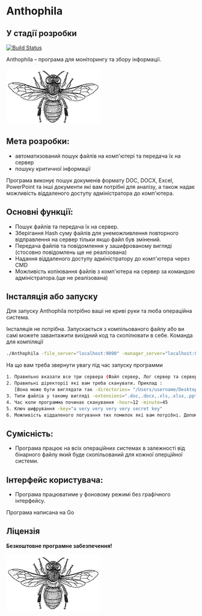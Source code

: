 # Anthophila
## У стадії розробки

[![Build Status](https://travis-ci.org/joemccann/dillinger.svg?branch=master)](https://github.com/rifatismailov/Anthophila)

Anthophila – програма для моніторингу та збору інформації.

![Logo](https://github.com/rifatismailov/Anthophila/blob/master/Anthophila.gif)


## Мета розробки:

- автоматизований пошук файлів на комп'ютері та передача їх на сервер
- пошуку критичної інформації


Програма виконує пошук докуменів формату DOC, DOCX, Excel, PowerPoint та інші документи які вам потрібні для аналізу, а також надає можливість віддаленого доступу адміністратора до комп'ютера.


## Основні функції:

- Пошук файлів та передача їх на сервер.
- Зберігання Hash суму файлів для унеможливлення повторного відправлення на сервер тільки якщо файл був змінений. 
- Передача файлів та повідомлення у зашифрованому вигляді (стосовно повідомлень ще не реалізована)
- Надання віддаленого доступу адміністратору до комп'ютера через CMD
- Можливість копіювання файлів з комп'ютера на сервер за командою адміністратора.(ще не реалізована)


## Інсталяція або запуску

Для запуску Anthophila потрібно ваші не криві руки та люба операційна система.

Інсталяція не потрібна. Запускається з компільованого файлу або ви самі можете завантажити вихідний код та скопілювати в себе.
Команда для компіляції
```sh
./Anthophila -file_server="localhost:9090" -manager_server="localhost:8080" -log_server="localhost:7070" -directories="?" -extensions=".doc,.docx,.xls,.xlsx,.ppt,.pptx" -hour=12 -minute=45 -key="a very very very very secret key" -log_file_status=true -log_manager_status=true
```

На що вам треба звернути увагу під час запуску программи
  
```sh
1. Правильно вказати все три сервера (Файл сервер, Лог сервер та сервер керування)
2. Правильні діректорії які вам треба сканувати. Приклад :
   [Вона може бути виглядати так -directories= "/Users/username/Desktop/,/Users/username/Documents/, /Users/username/Downloads/"
3. Типи файлів у такому вигляді -extensions=".doc,.docx,.xls,.xlsx,.ppt,.pptx"
4. Час коли программа починає сканування -hour=12 -minute=45
5. Ключ шифрування -key="a very very very very secret key"
6. Можливість віддаленого логування тих помилок які вам потрібні. Допомогає коли програма запушена на машині і дає можливість збору логів помилок для подальшого їх виришення. 

```

## Сумісність:

- Програма працює на всіх операційних системах в залежності від бінарного файлу який буде скопільований для кожної оперційної системи.

## Інтерфейс користувача:

- Програма працюватиме у фоновому режимі без графічного інтерфейсу.

Програма написана на Go



## Ліцензія

**Безкоштовне програмне забезпечення!**



![Logo](https://github.com/rifatismailov/Anthophila/blob/master/Anthophila.gif)